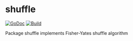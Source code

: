 # shuffle

[![GoDoc](https://godoc.org/github.com/dim13/shuffle?status.svg)](https://godoc.org/github.com/dim13/shuffle)
[![Build](https://github.com/dim13/shuffle/workflows/build/badge.svg)](https://github.com/dim13/shuffle/actions)

Package shuffle implements Fisher-Yates shuffle algorithm
